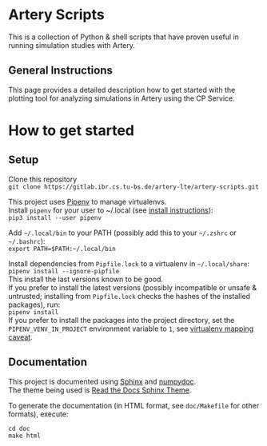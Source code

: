 
# Artery Scripts

This is a collection of Python & shell scripts that have proven useful in
running simulation studies with Artery.

## General Instructions

This page provides a detailed description how to get started with the plotting tool for analyzing simulations in Artery using the CP Service.

# How to get started
## Setup

Clone this repository  
`git clone https://gitlab.ibr.cs.tu-bs.de/artery-lte/artery-scripts.git`  

This project uses [Pipenv](https://pipenv.kennethreitz.org/en/latest/) to manage virtualenvs.  
Install `pipenv` for your user to ~/.local (see [install instructions](https://pipenv.kennethreitz.org/en/latest/install/#pragmatic-installation-of-pipenv)):  
`pip3 install --user pipenv`

Add `~/.local/bin` to your PATH (possibly add this to your `~/.zshrc` or `~/.bashrc`):  
`export PATH=$PATH:~/.local/bin`

Install dependencies from `Pipfile.lock` to a virtualenv in `~/.local/share`:  
`pipenv install --ignore-pipfile`  
This install the last versions known to be good.  
If you prefer to install the latest versions (possibly incompatible or unsafe & untrusted; installing from `Pipfile.lock` checks the hashes of the installed packages), run:  
`pipenv install`  
If you prefer to install the packages into the project directory, set the `PIPENV_VENV_IN_PROJECT` environment variable to `1`, see [virtualenv mapping caveat](https://pipenv.kennethreitz.org/en/latest/install/#virtualenv-mapping-caveat).  

## Documentation

This project is documented using
 [Sphinx](https://www.sphinx-doc.org)
and
 [numpydoc](https://numpydoc.readthedocs.io).  
The theme being used is [Read the Docs Sphinx Theme](https://sphinx-rtd-theme.readthedocs.io).

To generate the documentation (in HTML format, see `doc/Makefile` for other formats), execute:
```
cd doc
make html
```

